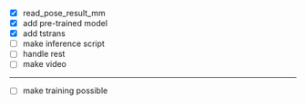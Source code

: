 - [X] read_pose_result_mm
- [X] add pre-trained model 
- [X] add tstrans
- [ ] make inference script
- [ ] handle rest
- [ ] make video
---- 
- [ ] make training possible

